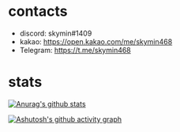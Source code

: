 # contacts
- discord: skymin#1409
- kakao: https://open.kakao.com/me/skymin468
- Telegram: https://t.me/skymin468

# stats
[![Anurag's github stats](https://github-readme-stats.vercel.app/api?username=sky-min)](#)

[![Ashutosh's github activity graph](https://activity-graph.herokuapp.com/graph?username=sky-min&theme=react-dark)](#)
